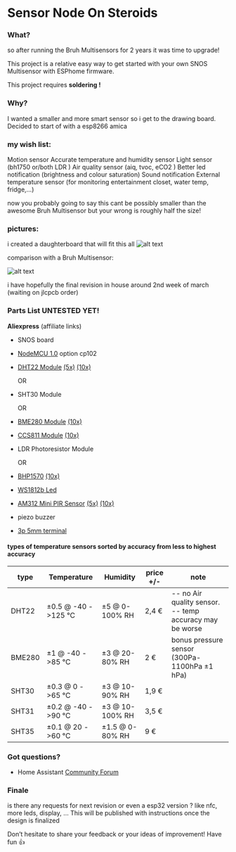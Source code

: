 # Sensor Node On Steroids
### What?

so after running the Bruh Multisensors for 2 years it was time to upgrade!

This project is a relative easy way to get started with your own SNOS Multisensor with ESPhome firmware.

This project requires **soldering !**

### Why?

I wanted a smaller and more smart sensor so i get to the drawing board.
Decided to start of with a esp8266 amica

### my wish list:

Motion sensor
Accurate temperature and humidity sensor
Light sensor (bh1750 or/both LDR )
Air quality sensor (aiq, tvoc, eCO2 )
Better led notification (brightness and colour saturation)
Sound notification
External temperature sensor (for monitoring entertainment closet, water temp, fridge,…)

now you probably going to say this cant be possibly smaller than the awesome Bruh Multisensor
but your wrong is roughly half the size!

### pictures:

i created a daughterboard that will fit this all
![alt text](https://community-home-assistant-assets.s3.dualstack.us-west-2.amazonaws.com/original/3X/8/f/8f68f64889ca64955a9f1a51cd59972b41a57870.jpeg?raw=true "pcb")

comparison with a Bruh Multisensor:

![alt text](https://community-home-assistant-assets.s3.dualstack.us-west-2.amazonaws.com/original/3X/9/4/94a146183faba7578926db0bbe43dd35c51e2de5.jpeg?raw=true "pcb")

i have hopefully the final revision in house around 2nd week of march (waiting on jlcpcb order)

### Parts List UNTESTED YET!
**Aliexpress** (affiliate links)
- SNOS board
- [NodeMCU 1.0](https://s.click.aliexpress.com/e/_dSPnV6D) option cp102
- [DHT22 Module](https://s.click.aliexpress.com/e/_dX0VELn) [(5x)](https://s.click.aliexpress.com/e/_dSR0BZR) [(10x)](https://s.click.aliexpress.com/e/_dTHlqxf)

    OR  
    
- SHT30 Module

    OR 
    
- [BME280 Module](https://s.click.aliexpress.com/e/_dUFCwbJ) [(10x)](https://s.click.aliexpress.com/e/_dXqmLUl)
- [CCS811 Module](https://s.click.aliexpress.com/e/_d9deomd) [(10x)](https://s.click.aliexpress.com/e/_d8LB1Kt)
- LDR Photoresistor Module

    OR
    
- [BHP1570](https://s.click.aliexpress.com/e/_dY1WFdX) [(10x)](https://s.click.aliexpress.com/e/_d8COgN3)
- [WS1812b Led](https://s.click.aliexpress.com/e/_d7BmdCN)
- [AM312 Mini PIR Sensor](https://s.click.aliexpress.com/e/_dUSQcW5) [(5x)](https://s.click.aliexpress.com/e/_d81pmW5) [(10x)](https://s.click.aliexpress.com/e/_dTI8JVJ)
- piezo buzzer
- [3p 5mm terminal](https://s.click.aliexpress.com/e/_dZ96QS5)

#### types of temperature sensors sorted by accuracy from less to highest accuracy

|     type      |     Temperature    |      Humidity       | price +/- |                     note                    |
| ------------- | ------------------ | ------------------- | ------ | ------------------------------------------- |
|     DHT22     | ±0.5 @ -40 ->125 °C | ±5   @  0-100%  RH |  2,4 € | -- no Air quality sensor. -- temp accuracy may be worse|
|     BME280    | ±1   @ -40 ->85  °C | ±3   @ 20-80%   RH |  2   € | bonus pressure sensor (300Pa-1100hPa ±1 hPa)|
|     SHT30     | ±0.3 @   0 ->65  °C | ±3   @ 10-90%   RH |  1,9 € |                                             |
|     SHT31     | ±0.2 @ -40 ->90  °C | ±3   @ 10-100%  RH |  3,5 € |                                             |
|     SHT35     | ±0.1 @  20 ->60  °C | ±1.5 @  0-80%   RH |  9   € |                                             |

### Got questions?

- Home Assistant [Community Forum](https://community.home-assistant.io/t/snos-sensor-node-on-steroids/)

### Finale
is there any requests for next revision or even a esp32 version ? like nfc, more leds, display, …
This will be published with instructions once the design is finalized

Don’t hesitate to share your feedback or your ideas of improvement!
Have fun :+1:
